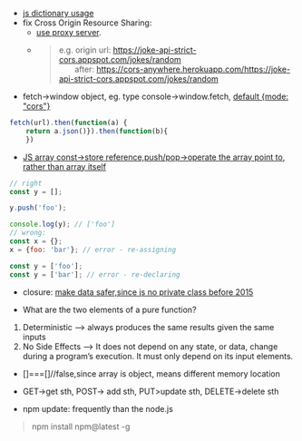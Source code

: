 - [js dictionary usage](https://flexiple.com/javascript-dictionary/)
- fix Cross Origin Resource Sharing:
    - [use proxy server](https://medium.com/@dtkatz/3-ways-to-fix-the-cors-error-and-how-access-control-allow-origin-works-d97d55946d9). 
    - > e.g. origin url: https://joke-api-strict-cors.appspot.com/jokes/random  
      &nbsp;&nbsp;&nbsp;&nbsp;&nbsp;&nbsp;&nbsp;after: https://cors-anywhere.herokuapp.com/https://joke-api-strict-cors.appspot.com/jokes/random
- fetch->window object, eg. type console->window.fetch, [default {mode: "cors"}](https://stackoverflow.com/questions/66757285/why-do-we-not-specify-mode-cors-when-using-fetch-when-the-default-is-no-cors#:~:text=The%20default%20is%20cors%20.,with%20fetch%20%2D%20that's%20the%20default.&text=That's%20only%20the%20default%20for,is%20created%20using%20the%20Request)
```JavaScript
fetch(url).then(function(a) {
	return a.json()}).then(function(b){
	})
```
- [JS array const->store reference,push/pop->operate the array point to, rather than array itself](https://stackoverflow.com/questions/23436437/why-can-i-change-a-constant-object-in-javascript)
```JavaScript
// right
const y = [];

y.push('foo');

console.log(y); // ['foo']
// wrong:
const x = {};
x = {foo: 'bar'}; // error - re-assigning

const y = ['foo'];
const y = ['bar']; // error - re-declaring
```
- closure: [make data safer,since js no private class before 2015](https://stackoverflow.com/questions/111102/how-do-javascript-closures-work)

- What are the two elements of a pure function?
1. Deterministic --> always produces the same results given the same inputs
2. No Side Effects -->  It does not depend on any state, or data, change during a program’s execution. It must only depend on its input elements.

- []===[]//false,since array is object, means different memory location

- GET->get sth, POST-> add sth, PUT>update sth, DELETE->delete sth

- npm update: frequently than the node.js
>npm install npm@latest -g
